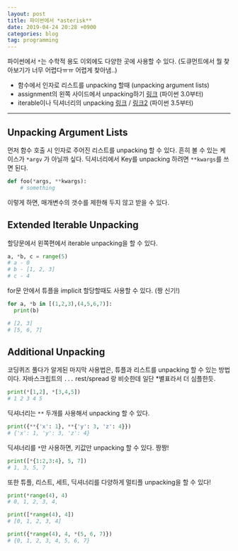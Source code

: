 ```yaml
---
layout: post
title: 파이썬에서 *asterisk**
date: 2019-04-24 20:28 +0900
categories: blog
tag: programming
---
```




파이썬에서 `*`는 수학적 용도 이외에도 다양한 곳에 사용할 수 있다.
(도큐먼트에서 뭘 찾아보기가 너무 어렵다ㅠㅠ 어렵게 찾아냄..)

- 함수에서 인자로 리스트를 unpacking 할때 (unpacking argument lists)
- assignment의 왼쪽 사이드에서 unpacking하기 [링크](https://www.python.org/dev/peps/pep-3132/) (파이썬 3.0부터)
- iterable이나 딕셔너리의 unpacking [링크](https://www.python.org/dev/peps/pep-0448/) / [링크2](https://docs.python.org/3/whatsnew/3.5.html#whatsnew-pep-448) (파이썬 3.5부터)

---

## Unpacking Argument Lists

먼저 함수 호출 시 인자로 주어진 리스트를 unpacking 할 수 있다. 흔히 볼 수 있는 케이스가 `*argv` 가 아닐까 싶다. 딕셔너리에서 Key를 unpacking 하려면 `**kwargs`를 쓰면 된다.

```py
def foo(*args, **kwargs):
    # something
```

이렇게 하면, 매개변수의 갯수를 제한해 두지 않고 받을 수 있다.


## Extended Iterable Unpacking

할당문에서 왼쪽편에서 iterable unpacking을 할 수 있다.

```py
a, *b, c = range(5)
# a - 0
# b - [1, 2, 3]
# c - 4
```

for문 안에서 튜플을 implicit 할당할때도 사용할 수 있다. (짱 신기!)

```py
for a, *b in [(1,2,3),(4,5,6,7)]:
  print(b)

# [2, 3]
# [5, 6, 7]
```


## Additional Unpacking


코딩퀴즈 풀다가 알게된 마지막 사용법은, 튜플과 리스트를 unpacking 할 수 있는 방법이다.
자바스크립트의 `...` rest/spread 랑 비슷한데 일단 *별표라서 더 심플한듯.

```py
print(*[1,2], *[3,4,5])
# 1 2 3 4 5
```

딕셔너리는 `**` 두개를 사용해서 unpacking 할 수 있다.

```py
print({**{'x': 1}, **{'y': 3, 'z': 4}})
# {'x': 1, 'y': 3, 'z': 4}
```

딕셔너리를 `*`만 사용하면, 키값만 unpacking 할 수 있다. 짱짱!

```py
print([*{1:2,3:4}, 5, 7])
# 1, 3, 5, 7
```


또한 튜플, 리스트, 세트, 딕셔너리를 다양하게 멀티플 unpacking을 할 수 있다!

```py
print(*range(4), 4)
# 0, 1, 2, 3, 4,

print([*range(4), 4])
# [0, 1, 2, 3, 4]

print({*range(4), 4, *(5, 6, 7)})
# {0, 1, 2, 3, 4, 5, 6, 7}

```

